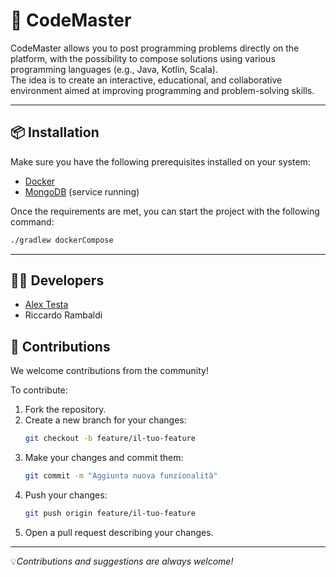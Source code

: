 # 🚀 CodeMaster

CodeMaster allows you to post programming problems directly on the platform, with the possibility to compose solutions using various programming languages (e.g., Java, Kotlin, Scala).  
The idea is to create an interactive, educational, and collaborative environment aimed at improving programming and problem-solving skills.

---

## 📦 Installation

Make sure you have the following prerequisites installed on your system:

- [Docker](https://docs.docker.com/get-docker/)
- [MongoDB](https://www.mongodb.com/try/download/community) (service running)

Once the requirements are met, you can start the project with the following command:

```bash
./gradlew dockerCompose
```

---

## 👨‍💻 Developers

- [Alex Testa](https://www.instagram.com/alextesta._)
- Riccardo Rambaldi

## 🤝 Contributions

We welcome contributions from the community!

To contribute:

1. Fork the repository.
2. Create a new branch for your changes:
   ```bash
   git checkout -b feature/il-tuo-feature
   ```
3. Make your changes and commit them:
   ```bash
   git commit -m "Aggiunta nuova funzionalità"
   ```
4. Push your changes:
   ```bash
   git push origin feature/il-tuo-feature
   ```
5. Open a pull request describing your changes.

---

💡*Contributions and suggestions are always welcome!*
